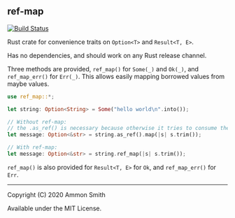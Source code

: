 ## ref-map

[![Build Status](https://travis-ci.org/ammongit/rust-ref-map.svg?branch=master)](https://travis-ci.org/ammongit/rust-ref-map)

Rust crate for convenience traits on `Option<T>` and `Result<T, E>`.

Has no dependencies, and should work on any Rust release channel.

Three methods are provided, `ref_map()` for `Some(_)` and `Ok(_)`, and `ref_map_err()` for `Err(_)`.
This allows easily mapping borrowed values from maybe values.

```rust
use ref_map::*;

let string: Option<String> = Some("hello world\n".into());

// Without ref-map:
// the .as_ref() is necessary because otherwise it tries to consume the String
let message: Option<&str> = string.as_ref().map(|s| s.trim());

// With ref-map:
let message: Option<&str> = string.ref_map(|s| s.trim());
```

`ref_map()` is also provided for `Result<T, E>` for `Ok`, and `ref_map_err()` for `Err`.

----

Copyright (C) 2020 Ammon Smith

Available under the MIT License.

